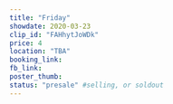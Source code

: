 ```yaml
---
title: "Friday"
showdate: 2020-03-23
clip_id: "FAHhytJoWDk"
price: 4
location: "TBA"
booking_link:
fb_link:
poster_thumb:
status: "presale" #selling, or soldout
---
```

